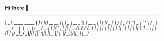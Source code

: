 ### Hi there 👋
 ____                      _       ____  _             _       ____            _ _       
|  _ \  _____   _____  ___| |__   / ___|(_)_ __   __ _| |__   |  _ \  __ _ ___(_) | __ _ 
| | | |/ _ \ \ / / _ \/ __| '_ \  \___ \| | '_ \ / _` | '_ \  | | | |/ _` / __| | |/ _` |
| |_| |  __/\ V /  __/\__ \ | | |  ___) | | | | | (_| | | | | | |_| | (_| \__ \ | | (_| |
|____/ \___| \_/ \___||___/_| |_| |____/|_|_| |_|\__, |_| |_| |____/ \__,_|___/_|_|\__,_|
                                                 |___/       


<!--
**Demigra/Demigra** is a ✨ _special_ ✨ repository because its `README.md` (this file) appears on your GitHub profile.

Here are some ideas to get you started:

- 🔭 I’m currently working on ...
- 🌱 I’m currently learning ...
- 👯 I’m looking to collaborate on ...
- 🤔 I’m looking for help with ...
- 💬 Ask me about ...
- 📫 How to reach me: ...
- 😄 Pronouns: ...
- ⚡ Fun fact: ...
-->
